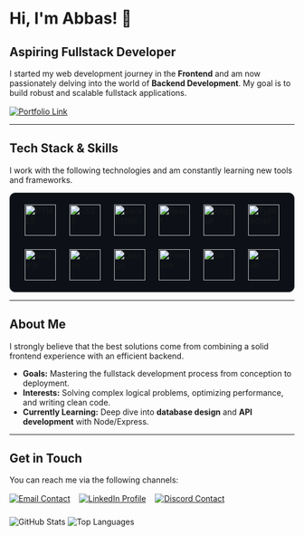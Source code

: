 # Hi, I'm Abbas! 👋

## Aspiring Fullstack Developer

I started my web development journey in the **Frontend** and am now passionately delving into the world of **Backend Development**. My goal is to build robust and scalable fullstack applications.

<div style="margin-top: 16px;">
  <a href="https://abbas-el-mahmoud.com/" target="_blank">
    <img src="https://img.shields.io/badge/My_Portfolio-222222?style=for-the-badge&logo=About.me&logoColor=white" alt="Portfolio Link" />
  </a>
</div>

---

## Tech Stack & Skills

I work with the following technologies and am constantly learning new tools and frameworks.

<div style="display: flex; flex-wrap: wrap; gap: 24px; justify-content: center; background-color: #0d1117; padding: 20px; border-radius: 10px; border: 1px solid #30363d;">
  <img src="https://cdn.jsdelivr.net/gh/devicons/devicon/icons/html5/html5-original.svg" alt="HTML5" width="55" height="55" />
  <img src="https://cdn.jsdelivr.net/gh/devicons/devicon/icons/css3/css3-original.svg" alt="CSS3" width="55" height="55" />
  <img src="https://cdn.jsdelivr.net/gh/devicons/devicon/icons/javascript/javascript-original.svg" alt="JavaScript" width="55" height="55" />
  <img src="https://cdn.jsdelivr.net/gh/devicons/devicon/icons/react/react-original.svg" alt="React" width="55" height="55" />
  <img src="https://cdn.jsdelivr.net/gh/devicons/devicon/icons/angularjs/angularjs-original.svg" alt="Angular" width="55" height="55" />
  <img src="https://cdn.jsdelivr.net/gh/devicons/devicon/icons/typescript/typescript-original.svg" alt="TypeScript" width="55" height="55" />
  <img src="https://cdn.jsdelivr.net/gh/devicons/devicon/icons/nodejs/nodejs-original.svg" alt="Node.js" width="55" height="55" />
  <img src="https://cdn.jsdelivr.net/gh/devicons/devicon/icons/python/python-original.svg" alt="Python" width="55" height="55" />
  <img src="https://cdn.jsdelivr.net/gh/devicons/devicon/icons/django/django-plain.svg" alt="Django" width="55" height="55" />
  <img src="https://cdn.jsdelivr.net/gh/devicons/devicon/icons/firebase/firebase-plain.svg" alt="Firebase" width="55" height="55" />
  <img src="https://cdn.jsdelivr.net/gh/devicons/devicon/icons/git/git-original.svg" alt="Git" width="55" height="55" />
  <img src="https://cdn.jsdelivr.net/gh/devicons/devicon/icons/github/github-original.svg" alt="GitHub" width="55" height="55" />
</div>


---

## About Me

I strongly believe that the best solutions come from combining a solid frontend experience with an efficient backend.

* **Goals:** Mastering the fullstack development process from conception to deployment.
* **Interests:** Solving complex logical problems, optimizing performance, and writing clean code.
* **Currently Learning:** Deep dive into **database design** and **API development** with Node/Express.
---

## Get in Touch

You can reach me via the following channels:

<div style="margin-top: 16px; display: flex; gap: 16px;"> <a href="mailto:abbas-el-mahmoud@hotmail.com"> <img src="https://img.shields.io/badge/Email-D14836?style=for-the-badge&logo=gmail&logoColor=white" alt="Email Contact" /> </a> <a href="https://www.linkedin.com/in/abbas-el-mahmoud/"> <img src="https://img.shields.io/badge/LinkedIn-0A66C2?style=for-the-badge&logo=linkedin&logoColor=white" alt="LinkedIn Profile" /> </a> <a href="https://discord.com/users/452240519871856650"> <img src="https://img.shields.io/badge/Discord-5865F2?style=for-the-badge&logo=discord&logoColor=white" alt="Discord Contact" /> </a> </div>



<div style="margin-top: 24px;">
    <img src="https://github-readme-stats.vercel.app/api?username=[YOUR GITHUB USERNAME]&show_icons=true&theme=dark&hide_title=true&hide_border=true" alt="GitHub Stats" />
    <img src="https://github-readme-stats.vercel.app/api/top-langs/?username=[YOUR GITHUB USERNAME]&layout=compact&theme=dark&hide_title=true&hide_border=true" alt="Top Languages" />
</div>
